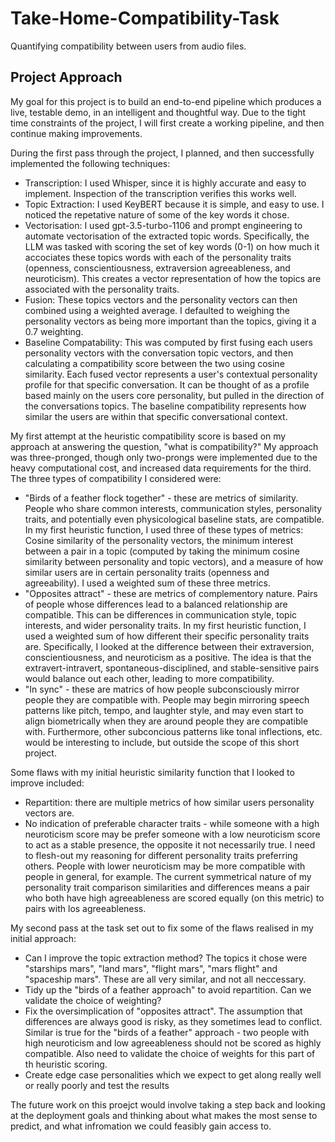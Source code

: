 # Take-Home-Compatibility-Task
Quantifying compatibility between users from audio files.

## Project Approach
My goal for this project is to build an end-to-end pipeline which produces a live, testable demo, in an intelligent and thoughtful way. Due to the tight time constraints of the project, I will first create a working pipeline, and then continue making improvements. 

During the first pass through the project, I planned, and then successfully implemented the following techniques:
- Transcription: I used Whisper, since it is highly accurate and easy to implement. Inspection of the transcription verifies this works well.
- Topic Extraction: I used KeyBERT because it is simple, and easy to use. I noticed the repetative nature of some of the key words it chose.
- Vectorisation: I used gpt-3.5-turbo-1106 and prompt engineering to automate vectorisation of the extracted topic words. Specifically, the LLM was tasked with scoring the set of key words (0-1) on how much it accociates these topics words with each of the personality traits (openness, conscientiousness, extraversion agreeableness, and neuroticism). This creates a vector representation of how the topics are associated with the personality traits.
- Fusion: These topics vectors and the personality vectors can then combined using a weighted average. I defaulted to weighing the personality vectors as being more important than the topics, giving it a 0.7 weighting.
- Baseline Compatability: This was computed by first fusing each users personality vectors with the conversation topic vectors, and then calculating a compatibility score between the two using cosine similarity. Each fused vector represents a user's contextual personality profile for that specific conversation. It can be thought of as a profile based mainly on the users core personality, but pulled in the direction of the conversations topics. The baseline compatibility represents how similar the users are within that specific conversational context.

My first attempt at the heuristic compatibility score is based on my approach at answering the question, "what is compatibility?" My approach was three-pronged, though only two-prongs were implemented due to the heavy computational cost, and increased data requirements for the third. The three types of compatibility I considered were:
- "Birds of a feather flock together" - these are metrics of similarity. People who share common interests, communication styles, personality traits, and potentially even physicological baseline stats, are compatible. In my first heuristic function, I used three of these types of metrics: Cosine similarity of the personality vectors, the minimum interest between a pair in a topic (computed by taking the minimum cosine similarity between personality and topic vectors), and a measure of how similar users are in certain personality traits (openness and agreeability). I used a weighted sum of these three metrics.
- "Opposites attract" - these are metrics of complementory nature. Pairs of people whose differences lead to a balanced relationship are compatible. This can be differences in communication style, topic interests, and wider personality traits. In my first heuristic function, I used a weighted sum of how different their specific personality traits are. Specifically, I looked at the difference between their extraversion, conscientiousness, and neuroticism as a positive. The idea is that the extravert-intravert, spontaneous-disciplined, and stable-sensitive pairs would balance out each other, leading to more compatibility.
- "In sync" - these are matrics of how people subconsciously mirror people they are compatible with. People may begin mirroring speech patterns like pitch, tempo, and laughter style, and may even start to align biometrically when they are around people they are compatible with. Furthermore, other subconcious patterns like tonal inflections, etc. would be interesting to include, but outside the scope of this short project.

Some flaws with my initial heuristic similarity function that I looked to improve included:
- Repartition: there are multiple metrics of how similar users personality vectors are.
- No indication of preferable character traits - while someone with a high neuroticism score may be prefer someone with a low neuroticism score to act as a stable presence, the opposite it not necessarily true. I need to flesh-out my reasoning for different personality traits preferring others. People with lower neuroticism may be more compatible with people in general, for example. The current symmetrical nature of my personality trait comparison similarities and differences means a pair who both have high agreeableness are scored equally (on this metric) to pairs with los agreeableness.


My second pass at the task set out to fix some of the flaws realised in my initial approach:
- Can I improve the topic extraction method? The topics it chose were "starships mars", "land mars", "flight mars", "mars flight" and "spaceship mars". These are all very similar, and not all neccessary.
- Tidy up the "birds of a feather approach" to avoid repartition. Can we validate the choice of weighting?
- Fix the oversimplication of "opposites attract". The assumption that differences are always good is risky, as they sometimes lead to conflict. Similar is true for the "birds of a feather" approach - two people with high neuroticism and low agreeableness should not be scored as highly compatible. Also need to validate the choice of weights for this part of th heuristic scoring.
- Create edge case personalities which we expect to get along really well or really poorly and test the results





The future work on this proejct would involve taking a step back and looking at the deployment goals and thinking about what makes the most sense to predict, and what infromation we could feasibly gain access to.

